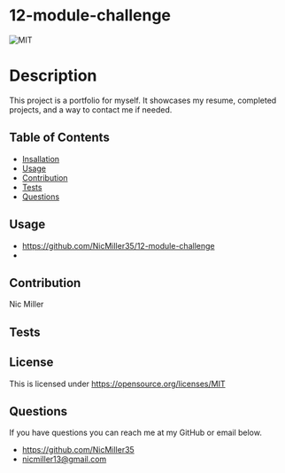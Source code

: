 # 12-module-challenge
![MIT](https://img.shields.io/badge/License-MIT-yellow.svg)
# Description
This project is a portfolio for myself. It showcases my resume, completed projects, and a way to contact me if needed. 
## Table of Contents
- [Insallation](#installation)
- [Usage](#usage)
- [Contribution](#contribution)
- [Tests](#tests)
- [Questions](#questions)
## Usage

- <https://github.com/NicMiller35/12-module-challenge>
- 
## Contribution
Nic Miller

## Tests

## License
This is licensed under <https://opensource.org/licenses/MIT>
## Questions
If you have questions you can reach me at my GitHub or email below.
- <https://github.com/NicMiller35>
- nicmiller13@gmail.com